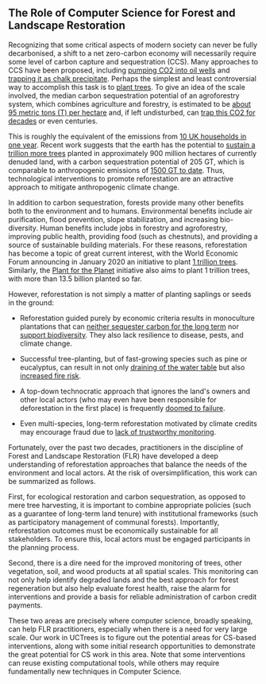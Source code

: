 ## The Role of Computer Science for Forest and Landscape Restoration

Recognizing that some critical aspects of modern society can never be fully
decarbonised, a shift to a net zero-carbon economy will necessarily require
some level of carbon capture and sequestration (CCS).  Many approaches to CCS
have been proposed, including [pumping CO2 into oil
wells](http://www.sciencedirect.com/science/article/pii/S1750583618304857) and
[trapping it as chalk
precipitate](https://science.sciencemag.org/content/352/6291/1312).  Perhaps
the simplest and least controversial way to accomplish this task is to [plant
trees](https://www.nature.com/articles/d41586-019-01026-8).  To give an idea of
the scale involved, the median carbon sequestration potential of an
agroforestry system, which combines agriculture and forestry, is estimated to
be [about 95 metric tons (T) per
hectare](https://www.sciencedirect.com/science/article/abs/pii/S0167880903001385)
and, if left undisturbed, can [trap this CO2 for
decades](https://doi.org/10.1038/nature12914) or even centuries.

This is roughly the equivalent of the emissions from [10 UK households in one
year](https://www.theccc.org.uk).  Recent work suggests that the earth has the
potential to [sustain a trillion more
trees](https://science.sciencemag.org/content/365/6448/76) planted in
approximately 900 million hectares of currently denuded land, with a carbon
sequestration potential of 205 GT, which is comparable to anthropogenic
emissions of [1500 GT to
date](https://www.osti.gov/dataexplorer/biblio/dataset/1389323).  Thus,
technological interventions to promote reforestation are an attractive approach
to mitigate anthropogenic climate change.

In addition to carbon sequestration, forests provide many other benefits both
to the environment and to humans. Environmental benefits include air
purification, flood prevention, slope stabilization, and increasing
bio-diversity. Human benefits include jobs in forestry and agroforestry,
improving public health, providing food (such as chestnuts), and providing a
source of sustainable building materials.  For these reasons, reforestation has
become a topic of great current interest, with the World Economic Forum
announcing in January 2020 an initiative to plant [1 trillion trees](https://www.trilliontrees.org).  Similarly, the [Plant for the Planet](https://www.plant-for-the-planet.org/en/home) initiative also aims to plant 1 trillion trees, with more than 13.5 billion planted so far.

However, reforestation is not simply a matter of
planting saplings or seeds in the ground:
 
- Reforestation guided purely by economic criteria results
  in monoculture plantations that can [neither sequester carbon for
  the long term](https://www.nature.com/articles/d41586-019-01026-8) nor [support biodiversity](https://www.iucn.org/sites/dev/files/content/documents/2018/lamb-2018-restoration_ecology.pdf). They also lack resilience to disease, pests, and climate change.
  
- Successful tree-planting, but of fast-growing species such as pine or
  eucalyptus, can result in not only [draining of the water table](http://www.sciencedirect.com/science/article/pii/S0959652616301147) but also [increased fire risk](https://www.nationalgeographic.com/environment/2019/04/how-to-regrow-forest-right-way-minimize-fire-water-use/).

- A top-down technocratic approach that ignores the land's owners and other local actors
  (who may even have been responsible for deforestation in the first place) is frequently [doomed to failure](https://doi.org/10.1177/2514848618812029).

- Even multi-species, long-term reforestation motivated by climate credits may encourage fraud due to [lack of trustworthy monitoring](https://features.propublica.org/brazil-carbon-offsets/inconvenient-truth-carbon-credits-dont-work-deforestation-redd-acre-cambodia/).
 
Fortunately, over the past two decades, practitioners in the discipline of
Forest and Landscape Restoration (FLR) have developed a deep understanding of
reforestation approaches that balance the needs of the environment and local
actors.  At the risk of oversimplification, this work can be
summarized as follows.

First, for ecological restoration and carbon sequestration, as opposed to mere
tree harvesting, it is important to combine appropriate policies (such as a
guarantee of long-term land tenure) with institutional frameworks (such as
participatory management of communal forests).  Importantly, reforestation
outcomes must be economically sustainable for all stakeholders.  To ensure
this, local actors must be engaged participants in the planning process.

Second, there is a dire need for the improved monitoring of trees, other
vegetation, soil, and wood products at all spatial scales. This monitoring can
not only help identify degraded lands and the best approach for forest
regeneration but also help evaluate forest health, raise the alarm for
interventions and provide a basis for reliable administration of carbon credit
payments.

These two areas are precisely where computer science, broadly speaking, can
help FLR practitioners, especially when there is a need for very large scale.
Our work in UCTrees is to figure out the potential areas for CS-based
interventions, along with some initial research opportunities to demonstrate
the great potential for CS work in this area.  Note that some interventions can
reuse existing computational tools, while others may require fundamentally new
techniques in Computer Science. 

